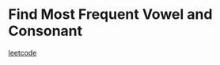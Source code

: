 Find Most Frequent Vowel and Consonant
======================================
[leetcode](https://leetcode.com/problems/find-most-frequent-vowel-and-consonant)

